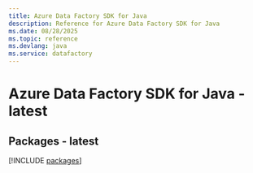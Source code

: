 ```yaml
---
title: Azure Data Factory SDK for Java
description: Reference for Azure Data Factory SDK for Java
ms.date: 08/28/2025
ms.topic: reference
ms.devlang: java
ms.service: datafactory
---
```

# Azure Data Factory SDK for Java - latest
## Packages - latest
[!INCLUDE [packages](data-factory-index.md)]